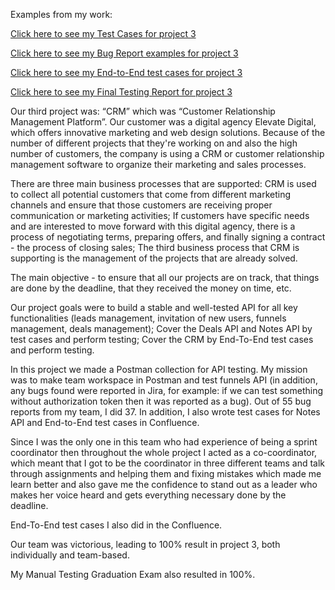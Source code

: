 Examples from my work:

[Click here to see my Test Cases for project 3](https://acrobat.adobe.com/id/urn:aaid:sc:EU:6acbde64-d256-4e10-9878-2f24def67856)

[Click here to see my Bug Report examples for project 3](https://acrobat.adobe.com/id/urn:aaid:sc:EU:ddd4807c-c781-498b-8e37-bd4ace97acd5)

[Click here to see my End-to-End test cases for project 3](https://acrobat.adobe.com/id/urn:aaid:sc:EU:57baa26d-2d79-42f3-8f77-5a377cecd9c9)

[Click here to see my Final Testing Report for project 3](https://acrobat.adobe.com/id/urn:aaid:sc:EU:b5902bb7-ec54-4487-8f2a-dfadf2e6fb16)

Our third project was: “CRM” which was “Customer Relationship Management Platform”. Our customer was a digital agency Elevate Digital, which offers innovative marketing and web design solutions. Because of the number of different projects that they're working on and also the high number of customers, the company is using a CRM or customer relationship management software to organize their marketing and sales processes.

There are three main business processes that are supported: CRM is used to collect all potential customers that come from different marketing channels and ensure that those customers are receiving proper communication or marketing activities; If customers have specific needs and are interested to move forward with this digital agency, there is a process of negotiating terms, preparing offers, and finally signing a contract - the process of closing sales; The third business process that CRM is supporting is the management of the projects that are already solved.

The main objective - to ensure that all our projects are on track, that things are done by the deadline, that they received the money on time, etc.

Our project goals were to build a stable and well-tested API for all key functionalities (leads management, invitation of new users, funnels management, deals management); Cover the Deals API and Notes API by test cases and perform testing; Cover the CRM by End-To-End test cases and perform testing.

In this project we made a Postman collection for API testing. My mission was to make team workspace in Postman and test funnels API (in addition, any bugs found were reported in Jira, for example: if we can test something without authorization token then it was reported as a bug). Out of 55 bug reports from my team, I did 37. In addition, I also wrote test cases for Notes API and End-to-End test cases in Confluence.

Since I was the only one in this team who had experience of being a sprint coordinator then throughout the whole project I acted as a co-coordinator, which meant that I got to be the coordinator in three different teams and talk through assignments and helping them and fixing mistakes which made me learn better and also gave me the confidence to stand out as a leader who makes her voice heard and gets everything necessary done by the deadline.

End-To-End test cases I also did in the Confluence.

Our team was victorious, leading to 100% result in project 3, both individually and team-based.

My Manual Testing Graduation Exam also resulted in 100%.
